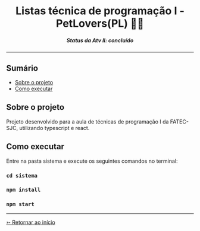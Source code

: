 <h1 align="center">Listas técnica de programação I - PetLovers(PL) 🐶🐱</h1>
<H5 align="center"> Status da Atv II: concluído</H5>

<hr> 

## Sumário

- [Sobre o projeto](#Sobre-o-projeto)
- [Como executar](#Como-executar)


## Sobre o projeto

Projeto desenvolvido para a aula de técnicas de programação I da FATEC-SJC, utilizando typescript e react.


## Como executar

Entre na pasta sistema e execute os seguintes comandos no terminal:

### `cd sistema`

### `npm install`

### `npm start`

<hr>

[➳ Retornar ao início](#Sumário)
